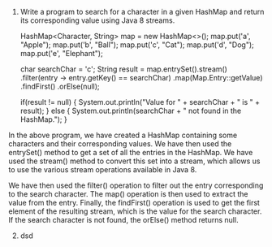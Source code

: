 1. Write a program to search for a character in a given HashMap and return its corresponding value using Java 8 streams.

    HashMap<Character, String> map = new HashMap<>();
    map.put('a', "Apple");
    map.put('b', "Ball");
    map.put('c', "Cat");
    map.put('d', "Dog");
    map.put('e', "Elephant");
    
    char searchChar = 'c';
    String result = map.entrySet().stream()
                    .filter(entry -> entry.getKey() == searchChar)
                    .map(Map.Entry::getValue)
                    .findFirst()
                    .orElse(null);
    
    if(result != null) {
        System.out.println("Value for " + searchChar + " is " + result);
    } else {
        System.out.println(searchChar + " not found in the HashMap.");
    }

In the above program, we have created a HashMap containing some characters and their corresponding values. We have then used the entrySet() method to get a set of all the entries in the HashMap. We have used the stream() method to convert this set into a stream, which allows us to use the various stream operations available in Java 8.

We have then used the filter() operation to filter out the entry corresponding to the search character. The map() operation is then used to extract the value from the entry. Finally, the findFirst() operation is used to get the first element of the resulting stream, which is the value for the search character. If the search character is not found, the orElse() method returns null.
    
2. dsd